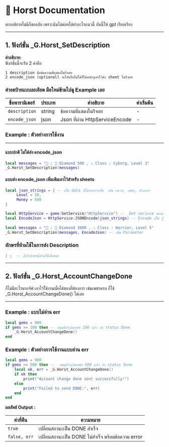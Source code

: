 # 📄 Horst Documentation

หากอธิยายไม่ดีก็ขออภัย เพราะฉันไม่ค่อยได้ทำอะไรแนวนี้ อันนี้ให้ gpt เรียบเรียง

---

## 1. ฟังก์ชั่น _G.Horst_SetDescription

**คำอธิบาย:**  
ฟังก์ชั่นนี้จะรับ 2 ค่าคือ 
```
1 description คือข้อความที่แสดงในรีจอย
2 encode_json (optional) จะใส่หรือไม่ใส่ก็ได้หลักๆเอาไว้ส่ง sheet ในรีจอย
```

### คำอธบิายแบบละเอียด มือใหม่ข้ามไปดู Example เลย

| ชื่อพารามิเตอร์ | ประเภท | คำอธิบาย | ค่าเริ่มต้น |
|-----------------|--------|-----------|-------------|
| `description`   | string | ข้อความที่แสดงในรีจอย | - |
| `encode_json`   | json | Json ที่ผ่าน HttpServiceEncode  | - |

### Example : ตัวอย่างการใช้งาน
---
#### แบบปกติ ไม่ได้ส่ง encode_json
```lua
local messages = "🌲 : 💎 Diamond 500 , ⚔️ Class : Cyborg, Level 3"
_G.Horst_SetDescription(messages)
```
#### แบบส่ง encode_json เพิ่มเติมเอาไว้สำหรับ sheets
```lua
local json_strings = { -- เป็น data ที่ได้จากการเช็ค  เช่น เลเวล, เพชร, ตัวละคร
     Level = 10, 
     Money = 500
}

local HttpService = game:GetService("HttpService") --  Get serivce ของเกม
local EncodeJson = HttpService:JSONEncode(json_strings) -- Encode เป็น json ก่อนเสมอ
    
local messages = "🌲 : 💎 Diamond 1000 , ⚔️ Class : Warrior, Level 5"
_G.Horst_SetDescription(messages, EncodeJson) -- เพิ่ม Parameter
```
### อักษรที่ห้ามใช้ในการส่ง Description
```lua
| ;  -- 2ตัวอักษรนี้ห้ามใช้เด็ดขาด
```

---

## 2. ฟังก์ชั่น _G.Horst_AccountChangeDone

ก็ไม่มีอะไรมากจัฟ เอาไว้ใช้งานเมื่อได้ของที่ต้องการ เช่นเพชรครบ ก็ใช้ _G.Horst_AccountChangeDone() ได้เลย

---

### Example : แบบไม่อ่าน err

```lua
local gems = 900
if gems >= 100 then -- สมมุติว่าเกินเพชร 100 แล้ว ส่ง status Done
    _G.Horst_AccountChangeDone()
end
```

### Example : ตัวอย่างการใช้งานแบบอ่าน err

```lua
local gems = 900
if gems >= 500 then --  สมมุติว่าเกินเพชร 500 แล้ว ส่ง status Done
    local ok, err = _G.Horst_AccountChangeDone()
    if ok then
        print("Account change done sent successfully!")
    else
        print("Failed to send DONE:", err)
    end
end
```

**ผลลัพธ์ Output :**  

| ค่าที่คืน | ความหมาย |
|-----------|-----------|
| `true`    | เปลี่ยนสถานะเป็น DONE สำเร็จ |
| `false, err` | เปลี่ยนสถานะเป็น DONE ไม่สำเร็จ พร้อมข้อความ error |

